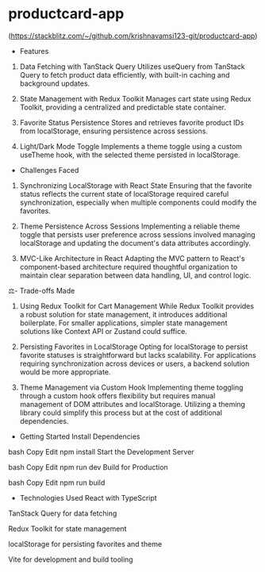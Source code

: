 # productcard-app
(https://stackblitz.com/~/github.com/krishnavamsi123-git/productcard-app)

- Features
1. Data Fetching with TanStack Query
Utilizes useQuery from TanStack Query to fetch product data efficiently, with built-in caching and background updates.

2. State Management with Redux Toolkit
Manages cart state using Redux Toolkit, providing a centralized and predictable state container.

3. Favorite Status Persistence
Stores and retrieves favorite product IDs from localStorage, ensuring persistence across sessions.

4. Light/Dark Mode Toggle
Implements a theme toggle using a custom useTheme hook, with the selected theme persisted in localStorage.

- Challenges Faced
1. Synchronizing LocalStorage with React State
Ensuring that the favorite status reflects the current state of localStorage required careful synchronization, especially when multiple components could modify the favorites.

2. Theme Persistence Across Sessions
Implementing a reliable theme toggle that persists user preference across sessions involved managing localStorage and updating the document's data attributes accordingly.

3. MVC-Like Architecture in React
Adapting the MVC pattern to React's component-based architecture required thoughtful organization to maintain clear separation between data handling, UI, and control logic.

⚖- Trade-offs Made
1. Using Redux Toolkit for Cart Management
While Redux Toolkit provides a robust solution for state management, it introduces additional boilerplate. For smaller applications, simpler state management solutions like Context API or Zustand could suffice.

2. Persisting Favorites in LocalStorage
Opting for localStorage to persist favorite statuses is straightforward but lacks scalability. For applications requiring synchronization across devices or users, a backend solution would be more appropriate.

3. Theme Management via Custom Hook
Implementing theme toggling through a custom hook offers flexibility but requires manual management of DOM attributes and localStorage. Utilizing a theming library could simplify this process but at the cost of additional dependencies.

- Getting Started
Install Dependencies

bash
Copy
Edit
npm install
Start the Development Server

bash
Copy
Edit
npm run dev
Build for Production

bash
Copy
Edit
npm run build
- Technologies Used
React with TypeScript

TanStack Query for data fetching

Redux Toolkit for state management

localStorage for persisting favorites and theme

Vite for development and build tooling
